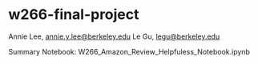 
# w266-final-project

Annie Lee, annie.y.lee@berkeley.edu
Le Gu, legu@berkeley.edu  

Summary Notebook: W266_Amazon_Review_Helpfuless_Notebook.ipynb




